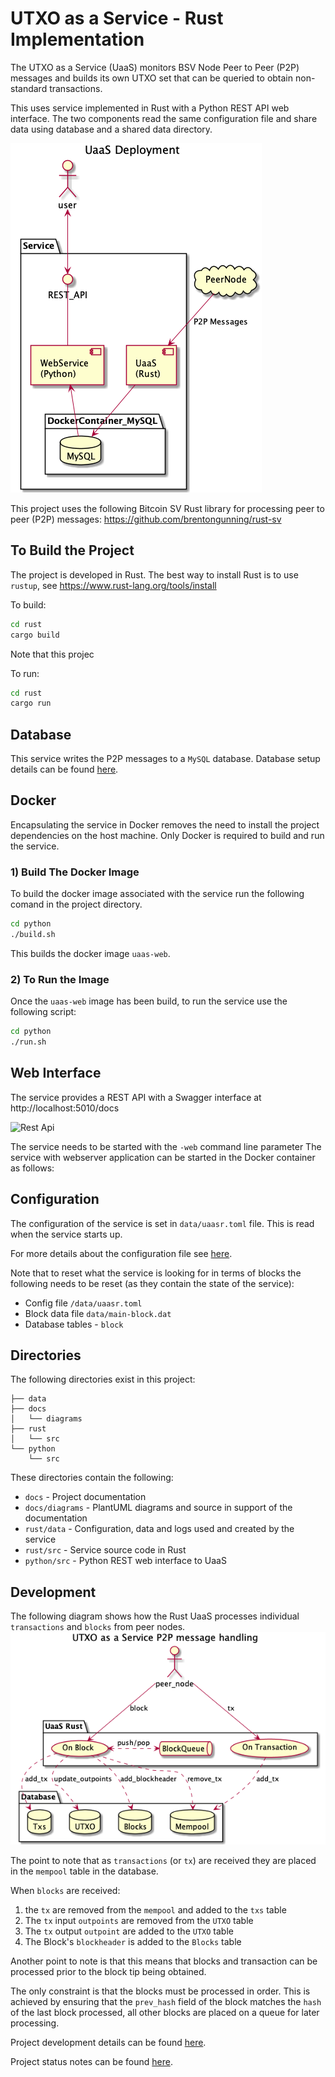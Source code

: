 # UTXO as a Service - Rust Implementation

 The UTXO as a Service (UaaS) monitors BSV Node Peer to Peer (P2P) messages and builds its own UTXO set that can be queried to obtain non-standard transactions.

This uses service implemented in Rust with a Python REST API web interface.
The two components read the same configuration file and share data using database and a shared data directory.

![Service Deployment](docs/diagrams/deployment.png)


This project uses the following Bitcoin SV Rust library for processing peer to peer (P2P) messages:
https://github.com/brentongunning/rust-sv


## To Build the Project
The project is developed in Rust.
The best way to install Rust is to use `rustup`, see https://www.rust-lang.org/tools/install

To build:
```bash
cd rust
cargo build
```
Note that this projec


To run:
```bash
cd rust
cargo run
```

## Database
This service writes the P2P messages to a `MySQL` database.
Database setup details can be found [here](docs/Database.md).

## Docker
Encapsulating the service in Docker removes the need to install the project dependencies on the host machine.
Only Docker is required to build and run the service.
### 1) Build The Docker Image
To build the docker image associated with the service run the following comand in the project directory.
```bash
cd python
./build.sh
```
This builds the docker image `uaas-web`.
### 2) To Run the Image
Once the `uaas-web` image has been build, to run the service use the following script:
```bash
cd python
./run.sh
```
## Web Interface
The service provides a REST API with a Swagger interface at http://localhost:5010/docs

![Rest Api](docs/diagrams/UaaS_REST_API.png)

The service needs to be started with the `-web` command line parameter
The service with webserver application can be started in the Docker container as follows:

## Configuration
The configuration of the service is set in `data/uaasr.toml` file.
This is read when the service starts up.

For more details about the configuration file see [here](docs/Configuration.md).

Note that to reset what the service is looking for in terms of blocks the following needs to be reset (as they contain the state of the service):
* Config file `/data/uaasr.toml`
* Block data file `data/main-block.dat`
* Database tables - `block`


## Directories
The following directories exist in this project:
```
├── data
├── docs
│   └── diagrams
├── rust
│   └── src
└── python
    └── src

```
These directories contain the following:
* `docs` - Project documentation
* `docs/diagrams` - PlantUML diagrams and source in support of the documentation
* `rust/data` - Configuration, data and logs used and created by the service
* `rust/src` - Service source code in Rust
* `python/src` - Python REST web interface to UaaS





## Development
The following diagram shows how the Rust UaaS processes individual `transactions` and `blocks` from peer nodes.
![Usecase](docs/diagrams/usecase.png)

The point to note that as `transactions` (or `tx`) are received they are placed in the `mempool` table in the database.

When `blocks` are received:
1) the `tx` are removed from the `mempool` and added to the `txs` table
2) The `tx` input `outpoints` are removed from the `UTXO` table
3) The `tx` output `outpoint` are added to the `UTXO` table
4) The Block's `blockheader` is added to the `Blocks` table

Another point to note is that this means that blocks and transaction can be processed prior to the block tip being obtained.

The only constraint is that the blocks must be processed in order. This is achieved by ensuring that the `prev_hash` field of the block matches the `hash` of the last block processed, all other blocks are placed on a queue for later processing.

Project development details can be found [here](docs/Development.md).

Project status notes can be found [here](docs/Project.md).
